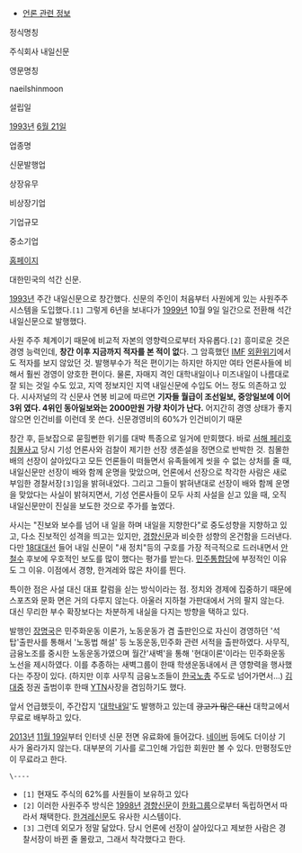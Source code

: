   * [언론 관련 정보](%EC%96%B8%EB%A1%A0%20%EA%B4%80%EB%A0%A8%20%EC%A0%95%EB%B3%B4.md)  

정식명칭

주식회사 내일신문

영문명칭

naeilshinmoon

설립일

[1993년](1993%EB%85%84.md) [6월 21일](6%EC%9B%94%2021%EC%9D%BC.md)

업종명

신문발행업

상장유무

비상장기업

기업규모

중소기업

[홈페이지](http://www.naeil.com/)

  
대한민국의 석간 신문.

[1993년](1993%EB%85%84.md) 주간 내일신문으로 창간했다. 신문의 주인이 처음부터 사원에게 있는 사원주주 시스템을
도입했다.`[1]` 그렇게 6년을 보내다가 [1999년](1999%EB%85%84.md) 10월 9일 일간으로 전환해 석간 내일신문으로
발행했다.

사원 주주 체계이기 때문에 비교적 자본의 영향력으로부터 자유롭다.`[2]` 흥미로운 것은 경영 능력인데, **창간 이후 지금까지 적자를 본
적이 없**다. 그 암흑했던 [IMF](IMF.md)
[외환위기](%EC%99%B8%ED%99%98%EC%9C%84%EA%B8%B0.md)에서도 적자를 보지 않았던 것. 발행부수가 적은
편이기는 하지만 하지만 여타 언론사들에 비해서 훨씬 경영이 양호한 편이다. 물론, 자매지 격인 대학내일이나 미즈내일이 나름대로 잘 되는 것일
수도 있고, 지역 정보지인 지역 내일신문에 수입도 어느 정도 의존하고 있다. 시사저널의 각 신문사 연봉 비교에 따르면 **기자들 월급이
조선일보, 중앙일보에 이어 3위 였다. 4위인 동아일보와는 2000만원 가량 차이가 난다.** 어지간히 경영 상태가 좋지 않으면 인건비를
이런데 못 쓴다. 신문경영비의 60%가 인건비이기 때문

창간 후, 듣보잡으로 묻힐뻔한 위기를 대박 특종으로 일거에 만회했다. 바로 [서해 페리호 침몰사고](%EC%84%9C%ED%95%B4%20%ED%8E%98%EB%A6%AC%ED%98%B8%20%EC%B9%A8%EB%AA%B0%EC%82%AC%EA%B3%A0.md) 당시 기성
언론사와 검찰이 제기한 선장 생존설을 정면으로 반박한 것. 침몰한 배의 선장이 살아있다고 모든 언론들이 떠들면서 유족들에게 씻을 수 없는
상처를 줄 때, 내일신문만 선장이 배와 함께 운명을 맞았으며, 언론에서 선장으로 착각한 사람은 새로 부임한 경찰서장`[3]`임을 밝혀내었다.
그리고 그들이 밝혀낸대로 선장이 배와 함께 운명을 맞았다는 사실이 밝혀지면서, 기성 언론사들이 모두 사죄 사설을 싣고 있을 때, 오직
내일신문만이 진실을 보도한 것으로 주가를 높였다.

사시는 "진보와 보수를 넘어 내 일을 하며 내일을 지향한다"로 중도성향을 지향하고 있고, 다소 진보적인 성격을 띄고는 있지만,
[경향신문](%EA%B2%BD%ED%96%A5%EC%8B%A0%EB%AC%B8.md)과 비슷한 성향의 온건함을 드러낸다. 다만 [18대대선](18%EB%8C%80%20%EB%8C%80%EC%84%A0.md) 들어 내일 신문이 "새 정치"등의 구호를 가장 적극적으로
드러내면서 [안철수](%EC%95%88%EC%B2%A0%EC%88%98.md) 후보에 우호적인 보도를 많이 했다는 평가를 받는다.
[민주통합당](%EB%AF%BC%EC%A3%BC%ED%86%B5%ED%95%A9%EB%8B%B9.md)에 부정적인 이유도 그 이유.
이점에서 경향, 한겨레와 많은 차이를 띈다.

특이한 점은 사설 대신 대표 칼럼을 싣는 방식이라는 점. 정치와 경제에 집중하기 때문에 스포츠와 문화 면은 거의 다루지 않는다. 아울러
지하철 가판대에서 거의 팔지 않는다. 대신 무리한 부수 확장보다는 차분하게 내실을 다지는 방향을 택하고 있다.

발행인 [장명국](%EC%9E%A5%EB%AA%85%EA%B5%AD.md)은 민주화운동 이론가, 노동운동가 겸 출판인으로 자신이
경영하던 '석탑'출판사를 통해서 '노동법 해설' 등 노동운동,민주화 관련 서적을 출판하였다. 사무직,금융노조를 중시한 노동운동가였으며
월간'새벽'을 통해 '현대이론'이라는 민주화운동노선을 제시하였다. 이를 추종하는 새벽그룹이 한때 학생운동내에서 큰 영향력을 행사했다는 주장이
있다. (하지만 이후 사무직 금융노조들이 [한국노총](%ED%95%9C%EA%B5%AD%EB%85%B8%EC%B4%9D.md) 주도로
넘어가면서...) [김대중](%EA%B9%80%EB%8C%80%EC%A4%91.md) 정권 출범이후 한때
[YTN](YTN.md)사장을 겸임하기도 했다.

앞서 언급했듯이, 주간잡지 '[대학내일](%EB%8C%80%ED%95%99%EB%82%B4%EC%9D%BC.md)'도 발행하고 있는데
<del>광고가 많은 대신</del> 대학교에서 무료로 배부하고 있다.

[2013년](2013%EB%85%84.md) [11월 19일](11%EC%9B%94%2019%EC%9D%BC.md)부터 인터넷
신문 전면 유료화에 들어갔다. [네이버](%EB%84%A4%EC%9D%B4%EB%B2%84.md) 등에도 더이상 기사가 올라가지
않는다. 대부분의 기사를 로그인해 가입한 회원만 볼 수 있다. 만평정도만이 무료라고 한다.

`\----`

  * `[1]` 현재도 주식의 62%를 사원들이 보유하고 있다
  * `[2]` 이러한 사원주주 방식은 [1998년](1998%EB%85%84.md) [경향신문](%EA%B2%BD%ED%96%A5%EC%8B%A0%EB%AC%B8.md)이 [한화그룹](%ED%95%9C%ED%99%94%EA%B7%B8%EB%A3%B9.md)으로부터 독립하면서 따라서 채택한다. [한겨레신문](%ED%95%9C%EA%B2%A8%EB%A0%88%EC%8B%A0%EB%AC%B8.md)도 유사한 시스템이다.
  * `[3]` 그런데 외모가 정말 닮았다. 당시 언론에 선장이 살아있다고 제보한 사람은 경찰서장이 바뀐 줄 몰랐고, 그래서 착각했다고 한다.

